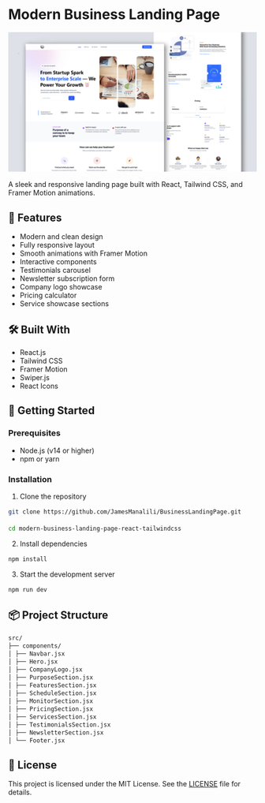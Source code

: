 # Modern Business Landing Page

![modern-business-landing-page](/src/assets/react-busines-landing-page.png)

A sleek and responsive landing page built with React, Tailwind CSS, and Framer Motion animations.

## 🌟 Features

- Modern and clean design
- Fully responsive layout
- Smooth animations with Framer Motion
- Interactive components
- Testimonials carousel
- Newsletter subscription form
- Company logo showcase
- Pricing calculator
- Service showcase sections

## 🛠️ Built With

- React.js
- Tailwind CSS
- Framer Motion
- Swiper.js
- React Icons

## 🚀 Getting Started

### Prerequisites

- Node.js (v14 or higher)
- npm or yarn

### Installation
1. Clone the repository
```bash
git clone https://github.com/JamesManalili/BusinessLandingPage.git

cd modern-business-landing-page-react-tailwindcss
```



2. Install dependencies
```bash
npm install
```

3. Start the development server
```bash
npm run dev
```

## 📦 Project Structure

    src/
    ├── components/
    │ ├── Navbar.jsx
    │ ├── Hero.jsx
    │ ├── CompanyLogo.jsx
    │ ├── PurposeSection.jsx
    │ ├── FeaturesSection.jsx
    │ ├── ScheduleSection.jsx
    │ ├── MonitorSection.jsx
    │ ├── PricingSection.jsx
    │ ├── ServicesSection.jsx
    │ ├── TestimonialsSection.jsx
    │ ├── NewsletterSection.jsx
    │ └── Footer.jsx

## 📝 License

This project is licensed under the MIT License. See the [LICENSE](LICENSE) file for details.




